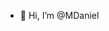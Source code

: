 - 👋 Hi, I’m @MDaniel

<!---
MDaniel97/MDaniel97 is a ✨ special ✨ repository because its `README.md` (this file) appears on your GitHub profile.
You can click the Preview link to take a look at your changes.
--->

